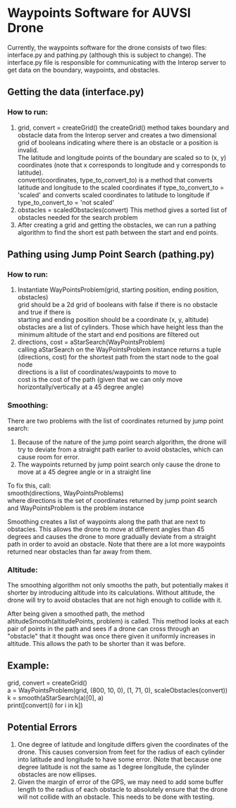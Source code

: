 # Waypoints Software for AUVSI Drone  
Currently, the waypoints software for the drone consists of two files: interface.py and pathing.py (although this is subject to change). The interface.py file is responsible for communicating with the Interop server to get data on the boundary, waypoints, and obstacles. 

## Getting the data (interface.py)
### How to run:
1.  grid, convert = createGrid()
    the createGrid() method takes boundary and obstacle data from the Interop server and creates a two dimensional grid of booleans indicating where there is an obstacle or a position is invalid.   
    The latitude and longitude points of the boundary are scaled so to (x, y) coordinates (note that x corresponds to longitude and y corresponds to latitude).   
    convert(coordinates, type_to_convert_to) is a method that converts latitude and longitude to the scaled coordinates if type_to_convert_to = 'scaled' and converts scaled coordinates to latitude to longitude if type_to_convert_to = 'not scaled'  
2.  obstacles = scaledObstacles(convert)
    This method gives a sorted list of obstacles needed for the search problem
3.  After creating a grid and getting the obstacles, we can run a pathing algorithm to find the short    est path between the start and end points.

## Pathing using Jump Point Search (pathing.py)

### How to run:  
1. Instantiate WayPointsProblem(grid, starting position, ending position, obstacles)  
    grid should be a 2d grid of booleans with false if there is no obstacle and true if there is  
    starting and ending position should be a coordinate (x, y, altitude) 
    obstacles are a list of cylinders. Those which have height less than the minimum altitude of the     start and end positions are filtered out
2. directions, cost = aStarSearch(WayPointsProblem)  
    calling aStarSearch on the WayPointsProblem instance returns a tuple (directions, cost) for the shortest path from the start node to the goal node  
    directions is a list of coordinates/waypoints to move to  
    cost is the cost of the path (given that we can only move horizontally/vertically at a 45 degree angle)  

### Smoothing:  
There are two problems with the list of coordinates returned by jump point search:   
1. Because of the nature of the jump point search algorithm, the drone will try to deviate from a straight path earlier to avoid obstacles, which can cause room for error.  
2. The waypoints returned by jump point search only cause the drone to move at a 45 degree angle or in a straight line   

To fix this, call:  
smooth(directions, WayPointsProblems)  
where directions is the set of coordinates returned by jump point search and WayPointsProblem is the problem instance  

Smoothing creates a list of waypoints along the path that are next to obstacles. This allows the drone to move at different angles than 45 degrees and causes the drone to more gradually deviate from a straight path in order to avoid an obstacle. Note that there are a lot more waypoints returned near obstacles than far away from them.  

### Altitude:
The smoothing algorithm not only smooths the path, but potentially makes it shorter by introducing altitude into its calculations. Without altitude, the drone will try to avoid obstacles that are not high enough to collide with it. 

After being given a smoothed path, the method altitudeSmooth(altitudePoints, problem) is called. This method looks at each pair of points in the path and sees if a drone can cross through an "obstacle" that it thought was once there given it uniformly increases in altitude. This allows the path to be shorter than it was before.

## Example:
grid, convert = createGrid()  
a = WayPointsProblem(grid, (800, 10, 0), (1, 71, 0), scaleObstacles(convert))  
k = smooth(aStarSearch(a)[0], a)  
print([convert(i) for i in k])  

## Potential Errors
1. One degree of latitude and longitude differs given the coordinates of the drone. This causes conversion from feet for the radius of each cylinder into latitude and longitude to have some error. (Note that because one degree latitude is not the same as 1 degree longitude, the cylinder obstacles are now ellipses.
2. Given the margin of error of the GPS, we may need to add some buffer length to the radius of each obstacle to absolutely ensure that the drone will not collide with an obstacle. This needs to be done with testing.
